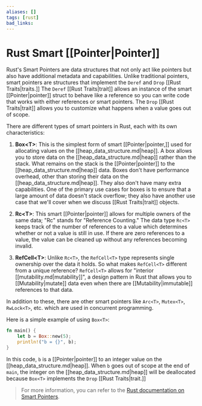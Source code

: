 ```yaml
---
aliases: []
tags: [rust]
bad_links:
---
```

# Rust Smart [[Pointer|Pointer]]

Rust's Smart Pointers are data structures that not only act like pointers but also have additional metadata and capabilities. Unlike traditional pointers, smart pointers are structures that implement the `Deref` and `Drop` [[Rust Traits|traits.]] The `Deref` [[Rust Traits|trait]] allows an instance of the smart [[Pointer|pointer]] struct to behave like a reference so you can write code that works with either references or smart pointers. The `Drop` [[Rust Traits|trait]] allows you to customize what happens when a value goes out of scope.

There are different types of smart pointers in Rust, each with its own characteristics:

1. **Box\<T>**: This is the simplest form of smart [[Pointer|pointer,]] used for allocating values on the [[heap_data_structure.md|heap]]. A box allows you to store data on the [[heap_data_structure.md|heap]] rather than the stack. What remains on the stack is the [[Pointer|pointer]] to the [[heap_data_structure.md|heap]] data. Boxes don't have performance overhead, other than storing their data on the [[heap_data_structure.md|heap]]. They also don't have many extra capabilities. One of the primary use cases for boxes is to ensure that a large amount of data doesn't stack overflow; they also have another use case that we'll cover when we discuss [[Rust Traits|trait]] objects.

2. **Rc\<T>**: This smart [[Pointer|pointer]] allows for multiple owners of the same data; "Rc" stands for "Reference Counting." The data type `Rc<T>` keeps track of the number of references to a value which determines whether or not a value is still in use. If there are zero references to a value, the value can be cleaned up without any references becoming invalid.

3. **RefCell\<T>**: Unlike `Rc<T>`, the `RefCell<T>` type represents single ownership over the data it holds. So what makes `RefCell<T>` different from a unique reference? `RefCell<T>` allows for "interior [[mutability.md|mutability]]", a design pattern in Rust that allows you to [[Mutability|mutate]] data even when there are [[Mutability|immutable]] references to that data.

In addition to these, there are other smart pointers like `Arc<T>`, `Mutex<T>`, `RwLock<T>`, etc. which are used in concurrent programming.

Here is a simple example of using `Box<T>`:

```rust
fn main() {
    let b = Box::new(5);
    println!("b = {}", b);
}
```

In this code, `b` is a [[Pointer|pointer]] to an integer value on the [[heap_data_structure.md|heap]]. When `b` goes out of scope at the end of `main`, the integer on the [[heap_data_structure.md|heap]] will be deallocated because `Box<T>` implements the `Drop` [[Rust Traits|trait.]]

> For more information, you can refer to the [Rust documentation on Smart Pointers](https://doc.rust-lang.org/book/ch15-00-smart-pointers.html).